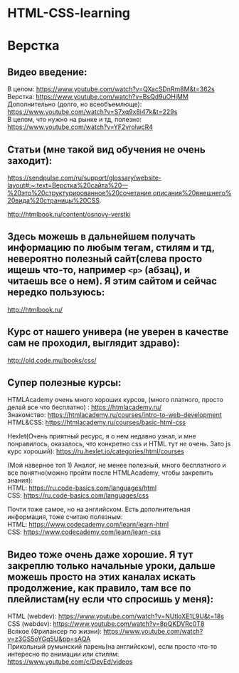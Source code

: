 # HTML-CSS-learning

# **Верстка**

## Видео введение:
В целом: https://www.youtube.com/watch?v=QXacSDnRm8M&t=362s  
Верстка: https://www.youtube.com/watch?v=BsQd9uOHjMM  
Дополнительно (долго, но всеобъемлюще): https://www.youtube.com/watch?v=S7xq9x8i47k&t=229s  
В целом, что нужно на рынке и тд, полезно: https://www.youtube.com/watch?v=YF2vrolwcR4  

## Статьи (мне такой вид обучения не очень заходит):
https://sendpulse.com/ru/support/glossary/website-layout#:~:text=Верстка%20сайта%20—%20это%20структурированное%20сочетание,описания%20внешнего%20вида%20страницы%20CSS.  

http://htmlbook.ru/content/osnovy-verstki  

## Здесь можешь в дальнейшем получать информацию по любым тегам, стилям и тд, невероятно полезный сайт(слева просто ищешь что-то, например ```<p>``` (абзац), и читаешь все о нем). Я этим сайтом и сейчас нередко пользуюсь:
http://htmlbook.ru/  

## Курс от нашего универа (не уверен в качестве сам не проходил, выглядит здраво):
http://old.code.mu/books/css/

## Супер полезные курсы:
HTMLAcademy очень много хороших курсов, (много платного, просто делай все что бесплатно) : https://htmlacademy.ru/  
Знакомство: https://htmlacademy.ru/courses/intro-to-web-development  
HTML&CSS: https://htmlacademy.ru/courses/basic-html-css  

Hexlet(Очень приятный ресурс, я о нем недавно узнал, и мне понравилось, оказалось, что конкретно css и HTML тут не очень. Зато js курс хороший): https://ru.hexlet.io/categories/html/courses

(Мой наверное топ 1) Аналог, не менее полезный, много бесплатного и все понятно(можно пройти после HTMLAcademy, чтобы закрепить знания):   
HTML: https://ru.code-basics.com/languages/html  
CSS: https://ru.code-basics.com/languages/css  

Почти тоже самое, но на английском. Есть дополнительная информация, тоже считаю полезным:   
HTML: https://www.codecademy.com/learn/learn-html  
CSS: https://www.codecademy.com/learn/learn-css  


## Видео тоже очень даже хорошие. Я тут закреплю только начальные уроки, дальше можешь просто на этих каналах искать продолжение, как правило, там все по плейлистам(ну если что спросишь у меня):  
HTML (webdev): https://www.youtube.com/watch?v=NUtloXE1L9U&t=18s  
CSS (webdev): https://www.youtube.com/watch?v=8pQKDVRc0T8  
Всякое (Фрилансер по жизни): https://www.youtube.com/watch?v=z3GS5oYGq5U&pp=sAQA  
Прикольный румынский парень(на английском), если просто что-то интересно по анимации или стилям: https://www.youtube.com/c/DevEd/videos  


